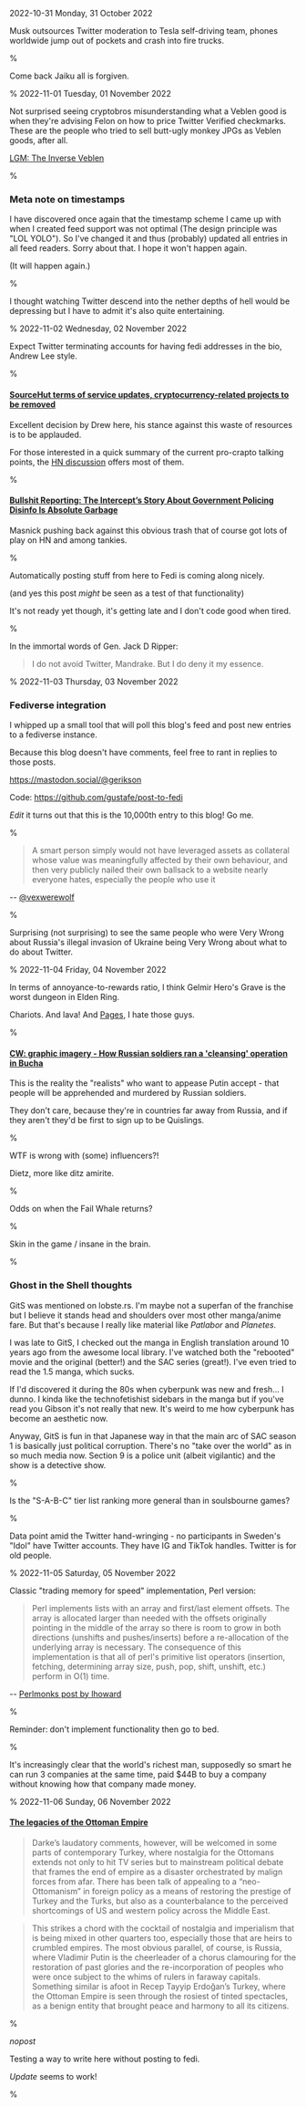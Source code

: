 2022-10-31 Monday, 31 October 2022

Musk outsources Twitter moderation to Tesla self-driving team, phones worldwide jump out of pockets and crash into fire trucks.

%

Come back Jaiku all is forgiven.

%
2022-11-01 Tuesday, 01 November 2022

Not surprised seeing cryptobros misunderstanding what a Veblen good is when they're advising Felon on how to price Twitter Verified checkmarks. These are the people who tried to sell butt-ugly monkey JPGs as Veblen goods, after all. 

[LGM: The Inverse Veblen][lgm-musk-veblen]

[lgm-musk-veblen]: https://www.lawyersgunsmoneyblog.com/2022/11/the-inverse-veblen

%

### Meta note on timestamps

I have discovered once again that the timestamp scheme I came up with when I created feed support was not optimal (The design principle was "LOL YOLO"). So I've changed it and thus (probably) updated all entries in all feed readers. Sorry about that. I hope it won't happen again.

(It will happen again.)

%

I thought watching Twitter descend into the nether depths of hell would be depressing but I have to admit it's also quite entertaining. 

%
2022-11-02 Wednesday, 02 November 2022

Expect Twitter terminating accounts for having fedi addresses in the bio, Andrew Lee style. 

%

#### [SourceHut terms of service updates, cryptocurrency-related projects to be removed][srht-crypto]

Excellent decision by Drew here, his stance against this waste of resources is to be applauded.

For those interested in a quick summary of the current pro-crapto talking points, the [HN discussion][hn-srht-crypto] offers most of them. 

[srht-crypto]: https://sourcehut.org/blog/2022-10-31-tos-update-cryptocurrency/

[hn-srht-crypto]: https://news.ycombinator.com/item?id=33403780

%

#### [Bullshit Reporting: The Intercept’s Story About Government Policing Disinfo Is Absolute Garbage][techdirt-dhs]

Masnick pushing back against this obvious trash that of course got lots of play on HN and among tankies.

[techdirt-dhs]: https://www.techdirt.com/2022/11/02/bullshit-reporting-the-intercepts-story-about-government-policing-disinfo-is-absolute-garbage/

%

Automatically posting stuff from here to Fedi is coming along nicely. 

(and yes this post *might* be seen as a test of that functionality)

It's not ready yet though, it's getting late and I don't code good when tired.

%

In the immortal words of Gen. Jack D Ripper:

> I do not avoid Twitter, Mandrake. But I do deny it my essence.

%
2022-11-03 Thursday, 03 November 2022

### Fediverse integration

I whipped up a small tool that will poll this blog's feed and post new entries to a fediverse instance.

Because this blog doesn't have comments, feel free to rant in replies to those posts. 

<https://mastodon.social/@gerikson>

Code: <https://github.com/gustafe/post-to-fedi>

*Edit* it turns out that this is the 10,000th entry to this blog! Go me.

%

> A smart person simply would not have leveraged assets as collateral whose value was meaningfully affected by their own behaviour, and then very publicly nailed their own ballsack to a website nearly everyone hates, especially the people who use it

-- [@vexwerewolf](https://twitter.com/vexwerewolf/status/1587493581870272513?s=20)

%

Surprising (not surprising) to see the same people who were Very Wrong about Russia's illegal invasion of Ukraine being Very Wrong about what to do about Twitter.

%
2022-11-04 Friday, 04 November 2022

In terms of annoyance-to-rewards ratio, I think Gelmir Hero's Grave is the worst dungeon in Elden Ring. 

Chariots. And lava! And [Pages](https://eldenring.wiki.fextralife.com/Page), I hate those guys.

%

#### [CW: graphic imagery - How Russian soldiers ran a 'cleansing' operation in Bucha][apnews-bucha]

This is the reality the "realists" who want to appease Putin accept - that people will be apprehended and murdered by Russian soldiers. 

They don't care, because they're in countries far away from Russia, and if they aren't they'd be first to sign up to be Quislings.

[apnews-bucha]: https://apnews.com/article/bucha-ukraine-war-cleansing-investigation-43e5a9538e9ba68a035756b05028b8b4

%

WTF is wrong with (some) influencers?! 

Dietz, more like ditz amirite.

%

Odds on when the Fail Whale returns?

%

Skin in the game / insane in the brain.

%

### Ghost in the Shell thoughts

GitS was mentioned on lobste.rs. I'm maybe not a superfan of the franchise but I believe it stands head and shoulders over most other manga/anime fare. But that's because I really like material like *Patlabor* and *Planetes*.

I was late to GitS, I checked out the manga in English translation around 10 years ago from the awesome local library. I've watched both the "rebooted" movie and the original (better!) and the SAC series (great!). I've even tried to read the 1.5 manga, which sucks. 

If I'd discovered it during the 80s when cyberpunk was new and fresh... I dunno. I kinda like the technofetishist sidebars in the manga but if you've read you Gibson it's not really that new. It's weird to me how cyberpunk has become an aesthetic now. 

Anyway, GitS is fun in that Japanese way in that the main arc of SAC season 1 is basically just political corruption. There's no "take over the world" as in so much media now. Section 9 is a police unit (albeit vigilantic) and the show is a detective show. 

%

Is the "S-A-B-C" tier list ranking more general than in soulsbourne games? 

%

Data point amid the Twitter hand-wringing - no participants in Sweden's "Idol" have Twitter accounts. They have IG and TikTok handles. Twitter is for old people. 

%
2022-11-05 Saturday, 05 November 2022

Classic "trading memory for speed" implementation, Perl version:

> Perl implements lists with an array and first/last element offsets. The array is allocated larger than needed with the offsets originally pointing in the middle of the array so there is room to grow in both directions (unshifts and pushes/inserts) before a re-allocation of the underlying array is necessary. The consequence of this implementation is that all of perl's primitive list operators (insertion, fetching, determining array size, push, pop, shift, unshift, etc.) perform in O(1) time.

-- [Perlmonks post by lhoward](https://www.perlmonks.org/?node_id=17890)

%

Reminder: don't implement functionality then go to bed.

%

It's increasingly clear that the world's richest man, supposedly so smart he can run 3 companies at the same time, paid $44B to buy a company without knowing how that company made money.

%
2022-11-06 Sunday, 06 November 2022

#### [The legacies of the Ottoman Empire](https://archive.ph/Qufoh)

> Darke’s laudatory comments, however, will be welcomed in some parts of contemporary Turkey, where nostalgia for the Ottomans extends not only to hit TV series but to mainstream political debate that frames the end of empire as a disaster orchestrated by malign forces from afar. There has been talk of appealing to a “neo-Ottomanism” in foreign policy as a means of restoring the prestige of Turkey and the Turks, but also as a counterbalance to the perceived shortcomings of US and western policy across the Middle East.

> This strikes a chord with the cocktail of nostalgia and imperialism that is being mixed in other quarters too, especially those that are heirs to crumbled empires. The most obvious parallel, of course, is Russia, where Vladimir Putin is the cheerleader of a chorus clamouring for the restoration of past glories and the re-incorporation of peoples who were once subject to the whims of rulers in faraway capitals. Something similar is afoot in Recep Tayyip Erdoğan’s Turkey, where the Ottoman Empire is seen through the rosiest of tinted spectacles, as a benign entity that brought peace and harmony to all its citizens.

%

*nopost* 

Testing a way to write here without posting to fedi.

*Update* seems to work! 

%
